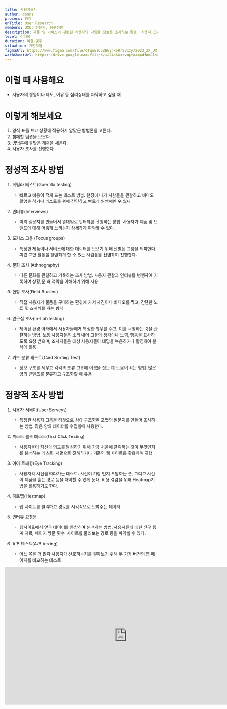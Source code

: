 ```yaml
---
title: 사용자조사
author: donna
process: 공감
enTitle: User Research
members: UXUI 전문가, 팀구성원
description: 제품 및 서비스와 관련된 사용자의 다양한 정보를 조사하는 활동. 사용자 조사 방식에는 ‘정성적 조사’, ‘정량적 조사’로 나누어진다.
level: 어려움
duration: 며칠-몇주
situation: 개인작업
figmaUrl: https://www.figma.com/file/oTquE1C3ZHEynkeRrS7x2y/2023_3X_UX-Card_WorkSheet_Ver.3?type=design&node-id=104-4299&mode=design&t=uMLYbDeXRC8639ZD-4
workSheetUrl: https://drive.google.com/file/d/12ZIaAXssvupYoJmpdfOmSlteJ0EB_p-c/view?usp=sharing
---
```

<!-- 프로세스별 보기: 공감, 설계, 프로토타입, 테스트 -->
<!--duration은 분단위로 숫자만 적어주세요-->
<!--level: 쉬움, 중간, 어려움-->

# 이럴 때 사용해요

- 사용자의 행동이나 태도, 이유 등 심리상태를 파악하고 싶을 때

# 이렇게 해보세요

1. 양식 표를 보고 상황에 적용하기 알맞은 방법론을 고른다.
2. 함께할 팀원을 모은다.
3. 방법론에 알맞은 계획을 세운다.
4. 사용자 조사를 진행한다.

# 정성적 조사 방법
1. 게릴라 테스트(Guerrilla testing)
    - 빠르고 비용이 적게 드는 테스트 방법. 현장에 나가 사람들을 관찰하고 비디오 촬영을 하거나 
테스트를 위해 간단하고 빠르게 실행해볼 수 있다.

2. 인터뷰(Interviews)
    - 미리 질문지를 만들어서 일대일로 인터뷰를 진행하는 방법. 사용자가 제품 및 브랜드에 대해 어떻게 느끼는지 상세하게 파악할 수 있다.

3. 포커스 그룹 (Focus groups)
    - 특정한 제품이나 서비스에 대한 데이터를 모으기 위해 선별된 그룹을 의미한다. 의견 교환 활동을 활발하게 할 수 있는 사람들을 선별하여 진행한다.

4. 문화 조사 (Athnography)
    - 다른 문화를 관찰하고 기록하는 조사 방법. 사용자 관찰과 인터뷰를 병행하여 기록하여 
상황,문 화 맥락을 이해하기 위해 사용

5. 현장 조사(Field Studies)
    - 직접 사용자가 물품을 구매하는 환경에 가서 사진이나 비디오를 찍고, 간단한 노트 및 스케치를 하는 방식

6. 연구실 조사(In-Lab testing)
    - 제어된 환경 아래에서 사용자들에게 특정한 업무를 주고, 이를 수행하는 것을 관찰하는 방법. 보통 사용자들은 소리 내어 그들의 생각이나 느낌, 행동을 묘사하도록 요청 받으며, 조사자들은 대상 사용자들이 대답을 녹음하거나 촬영하여 분석에 활용

7. 카드 분류 테스트(Card Sorting Test)
    - 정보 구조를 세우고 각각의 분류 그룹에 이름을 짓는 데 도움이 되는 방법. 많은 양의 콘텐츠를 분류하고 구조화할 때 유용


# 정량적 조사 방법
1. 사용자 서베이(User Serveys)
    - 특정한 사용자 그룹을 타겟으로 삼아 구조화된 포맷의 질문지를 만들어 조사하는 방법. 
많은 양의 데이터를 수집할때 사용한다.

2. 퍼스트 클릭 테스트(First Click Testing)
    - 사용자들이 자신의 의도를 달성하기 위해 가장 처음에 클릭하는 것이 무엇인지를 분석하는 테스트. 서면으로 진해하거나 기존의 웹 사이트를 활용하여 진행

3. 아이 트래킹(Eye Tracking)
    - 사용자의 시선을 따라가는 테스트. 시선이 가장 먼저 도달하는 곳, 그리고 시선이 제품을 훑는 경로 등을 파악할 수 있게 둔다. 비용 절감을 위해 Heatmap기법을 활용하기도 한다.

4. 히트맵(Heatmap)
    - 웹 사이트를 클릭하고 경로를 시각적으로 보여주는 데이터. 

5. 인터뷰 요청문
    - 웹사이트에서 얻은 데이터를 통합하여 분석하는 방법. 사용자들에 대한 인구 통계 자료,
페이지 방문 횟수, 사이트를 둘러보는 경로 등을 파악할 수 있다.

6. A/B 테스트(A/B testing)
    - 어느 쪽을 더 많이 사용자가 선호하는지를 알아보기 위해 두 가지 버전의 웹 페이지를 
비교하는 테스트

<iframe style="border: 1px solid rgba(0, 0, 0, 0.1);" width="800" height="450" src="https://www.figma.com/embed?embed_host=share&url=https%3A%2F%2Fwww.figma.com%2Ffile%2FoTquE1C3ZHEynkeRrS7x2y%2F2023_3X_UX-Card_WorkSheet_Ver.3%3Ftype%3Ddesign%26node-id%3D104%253A4301%26mode%3Ddesign%26t%3DtGbsZ1SuS9WkfKu2-1" allowfullscreen></iframe>
